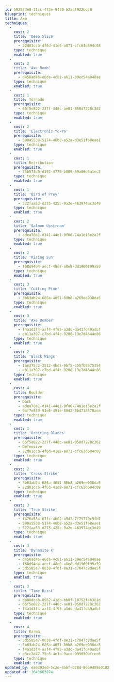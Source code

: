 ```yaml
---
id: 592573e0-11cc-473e-9470-62acf922bdc0
blueprint: techniques
title: Axe
techniques:
  -
    cost: 2
    title: 'Deep Slice'
    prerequisite:
      - 22d01ccb-4f6d-41e9-a871-cfc63d694c08
    type: technique
    enabled: true
  -
    cost: 2
    title: 'Axe Bomb'
    prerequisite:
      - d458ad46-e6da-4c81-a611-39ec54a948ae
    type: technique
    enabled: true
  -
    cost: 1
    title: Tornado
    prerequisite:
      - 65f5e822-237f-448c-ae01-850d7228c362
    type: technique
    enabled: true
  -
    cost: 2
    title: 'Electronic Yo-Yo'
    prerequisite:
      - 590a5538-5174-46b8-a52a-d3e51f68eae1
    type: technique
    enabled: true
  -
    cost: 1
    title: Retribution
    prerequisite:
      - 73b573d0-d192-4776-b889-69a86d6a1ec2
    type: technique
    enabled: true
  -
    cost: 1
    title: 'Bird of Prey'
    prerequisite:
      - 522faa53-d275-425c-9a2e-463974ac3d49
    type: technique
    enabled: true
  -
    cost: 2
    title: 'Salmon Upstream'
    prerequisite:
      - adea78a1-d141-44e1-9f86-74a1e16e2a2f
    type: technique
    enabled: true
  -
    cost: 2
    title: 'Rising Sun'
    prerequisite:
      - f68d94d4-aecf-48e8-a8e8-dd1960f99a59
    type: technique
    enabled: true
  -
    cost: 3
    title: 'Cutting Pine'
    prerequisite:
      - 3b63ab24-686a-4051-80b8-a269ee938da5
    type: technique
    enabled: true
  -
    cost: 3
    title: 'Axe Bomber'
    prerequisite:
      - f4a1d3f4-aaf4-4f95-a3dc-da41fd49adbf
      - eb11a397-c7bd-4f4c-9208-13e7d4644e86
    type: technique
    enabled: true
  -
    cost: 2
    title: 'Black Wings'
    prerequisite:
      - 1ae375c2-3512-4bd7-9bf5-c55fb8675354
      - eb11a397-c7bd-4f4c-9208-13e7d4644e86
    type: technique
    enabled: true
  -
    cost: 4
    title: Boulder
    prerequisite:
      - Dash
      - adea78a1-d141-44e1-9f86-74a1e16e2a2f
      - 04f7e879-91e6-451e-80d2-5b4718578aea
    type: technique
    enabled: true
  -
    cost: 1
    title: 'Orbiting Blades'
    prerequisite:
      - 65f5e822-237f-448c-ae01-850d7228c362
      - Defensive
      - 22d01ccb-4f6d-41e9-a871-cfc63d694c08
    type: technique
    enabled: true
  -
    cost: 2
    title: 'Cross Strike'
    prerequisite:
      - 3b63ab24-686a-4051-80b8-a269ee938da5
      - 22d01ccb-4f6d-41e9-a871-cfc63d694c08
    type: technique
    enabled: true
  -
    cost: 3
    title: 'True Strike'
    prerequisite:
      - f476a534-67fc-4b02-a5d2-7f75779c9fb7
      - 590a5538-5174-46b8-a52a-d3e51f68eae1
      - 522faa53-d275-425c-9a2e-463974ac3d49
    type: technique
    enabled: true
  -
    cost: 3
    title: 'Dynamite X'
    prerequisite:
      - d458ad46-e6da-4c81-a611-39ec54a948ae
      - f68d94d4-aecf-48e8-a8e8-dd1960f99a59
      - 5d5585a7-0038-4fdf-8e31-c7047c2dae5f
    type: technique
    enabled: true
  -
    cost: 3
    title: 'Time Burst'
    prerequisite:
      - ba88dcab-8962-41db-bb0f-10752f46381d
      - 65f5e822-237f-448c-ae01-850d7228c362
      - f4a1d3f4-aaf4-4f95-a3dc-da41fd49adbf
    type: technique
    enabled: true
  -
    cost: 4
    title: Karma
    prerequisite:
      - 5d5585a7-0038-4fdf-8e31-c7047c2dae5f
      - 3b63ab24-686a-4051-80b8-a269ee938da5
      - f4a1d3f4-aaf4-4f95-a3dc-da41fd49adbf
      - e3cc2d47-75e3-4e1a-9acc-999659efcee6
    type: technique
    enabled: true
updated_by: ea6393ed-5c2e-4abf-b78d-80b9488e0102
updated_at: 1643663074
---
```

